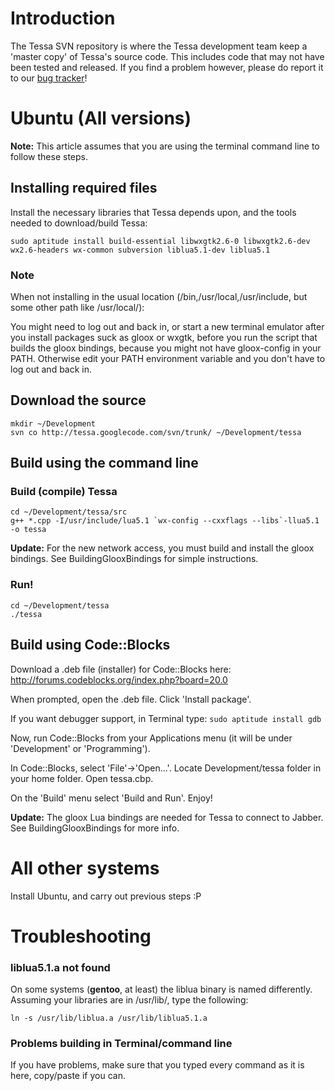 # Introduction #

The Tessa SVN repository is where the Tessa development team keep a 'master copy' of Tessa's source code. This includes code that may not have been tested and released. If you find a problem however, please do report it to our [bug tracker](http://code.google.com/p/tessa/issues/list)!

# Ubuntu (All versions) #

**Note:** This article assumes that you are using the terminal command line to follow these steps.

## Installing required files ##

Install the necessary libraries that Tessa depends upon, and the tools needed to download/build Tessa:

`sudo aptitude install build-essential libwxgtk2.6-0 libwxgtk2.6-dev wx2.6-headers wx-common subversion liblua5.1-dev liblua5.1`

### Note ###
When not installing in the usual location (/bin,/usr/local,/usr/include, but some other path like /usr/local/):

You might need to log out and back in, or start a new terminal emulator after you install packages suck as gloox or wxgtk, before you run the script that builds the gloox bindings, because you might not have gloox-config in your PATH. Otherwise edit your PATH environment variable and you don't have to log out and back in.

## Download the source ##

```
mkdir ~/Development
svn co http://tessa.googlecode.com/svn/trunk/ ~/Development/tessa
```

## Build using the command line ##
### Build (compile) Tessa ###

```
cd ~/Development/tessa/src
g++ *.cpp -I/usr/include/lua5.1 `wx-config --cxxflags --libs`-llua5.1 -o tessa
```

**Update:** For the new network access, you must build and install the gloox bindings. See BuildingGlooxBindings for simple instructions.

### Run! ###

```
cd ~/Development/tessa
./tessa
```

## Build using Code::Blocks ##

Download a .deb file (installer) for Code::Blocks here: http://forums.codeblocks.org/index.php?board=20.0

When prompted, open the .deb file. Click 'Install package'.

If you want debugger support, in Terminal type:
`sudo aptitude install gdb`

Now, run Code::Blocks from your Applications menu (it will be under 'Development' or 'Programming').

In Code::Blocks, select 'File'->'Open...'. Locate Development/tessa folder in your home folder. Open tessa.cbp.

On the 'Build' menu select 'Build and Run'. Enjoy!

**Update:** The gloox Lua bindings are needed for Tessa to connect to Jabber. See BuildingGlooxBindings for more info.

# All other systems #

Install Ubuntu, and carry out previous steps :P

# Troubleshooting #

### liblua5.1.a not found ###
On some systems (**gentoo**, at least) the liblua binary is named differently. Assuming your libraries are in /usr/lib/, type the following:

`ln -s /usr/lib/liblua.a /usr/lib/liblua5.1.a`

### Problems building in Terminal/command line ###
If you have problems, make sure that you typed every command as it is here, copy/paste if you can.